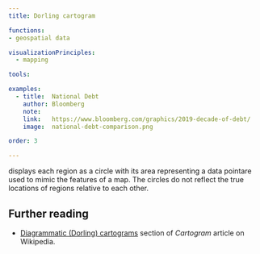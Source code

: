 ```yaml
---
title: Dorling cartogram

functions:
- geospatial data

visualizationPrinciples:
  - mapping

tools:

examples:
  - title:  National Debt
    author: Bloomberg
    note:
    link:   https://www.bloomberg.com/graphics/2019-decade-of-debt/
    image:  national-debt-comparison.png

order: 3

---
```


displays each region as a circle with its area representing a data pointare used to mimic the features of a map.
The circles do not reflect the true locations of regions relative to each other.

<!--more-->

## Further reading
- [Diagrammatic (Dorling) cartograms](https://en.wikipedia.org/wiki/Cartogram#Diagrammatic_(Dorling)_cartograms) section of *Cartogram* article on Wikipedia.
